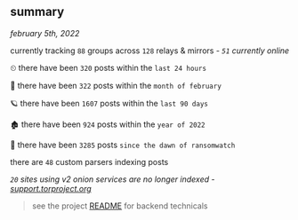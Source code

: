 
## summary
_february 5th, 2022_

currently tracking `88` groups across `128` relays & mirrors - _`51` currently online_

⏲ there have been `320` posts within the `last 24 hours`

🦈 there have been `322` posts within the `month of february`

🪐 there have been `1607` posts within the `last 90 days`

🏚 there have been `924` posts within the `year of 2022`

🦕 there have been `3285` posts `since the dawn of ransomwatch`

there are `48` custom parsers indexing posts

_`20` sites using v2 onion services are no longer indexed - [support.torproject.org](https://support.torproject.org/onionservices/v2-deprecation/)_

> see the project [README](https://github.com/thetanz/ransomwatch#ransomwatch--) for backend technicals
